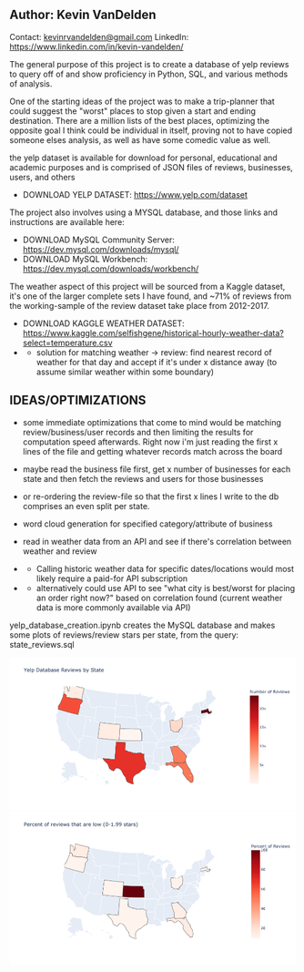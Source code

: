 ## Author: Kevin VanDelden
Contact: kevinrvandelden@gmail.com
LinkedIn: https://www.linkedin.com/in/kevin-vandelden/

The general purpose of this project is to create a database of yelp reviews to query off of
and show proficiency in Python, SQL, and various methods of analysis.

One of the starting ideas of the project was to make a trip-planner that could suggest the "worst" places to stop
given a start and ending destination. There are a million lists of the best places, 
optimizing the opposite goal I think could be individual in itself, 
proving not to have copied someone elses analysis, as well as have some comedic value as well.

the yelp dataset is available for download for personal, educational and academic purposes
and is comprised of JSON files of reviews, businesses, users, and others
- DOWNLOAD YELP DATASET: https://www.yelp.com/dataset

The project also involves using a MYSQL database, and those links and instructions are available here: 
- DOWNLOAD MySQL Community Server: https://dev.mysql.com/downloads/mysql/
- DOWNLOAD MySQL Workbench: https://dev.mysql.com/downloads/workbench/

The weather aspect of this project will be sourced from a Kaggle dataset, it's one of the larger complete sets I have found, and ~71% of reviews from the working-sample of the review dataset take place from 2012-2017.
- DOWNLOAD KAGGLE WEATHER DATASET: https://www.kaggle.com/selfishgene/historical-hourly-weather-data?select=temperature.csv
- - solution for matching weather -> review: find nearest record of weather for that day and accept if it's under x distance away (to assume similar weather within some boundary)

## IDEAS/OPTIMIZATIONS ##

- some immediate optimizations that come to mind would be matching review/business/user records and then limiting the results for computation speed afterwards. 
Right now i'm just reading the first x lines of the file and getting whatever records match across the board

- maybe read the business file first, get x number of businesses for each state and then fetch the reviews 
and users for those businesses
- or re-ordering the review-file so that the first x lines I write to the db comprises an even split per state.
- word cloud generation for specified category/attribute of business
- read in weather data from an API and see if there's correlation between weather and review
- - Calling historic weather data for specific dates/locations would most likely require a paid-for API subscription
- - alternatively could use API to see "what city is best/worst for placing an order right now?" based on correlation found (current weather data is more commonly available via API)

yelp_database_creation.ipynb creates the MySQL database and makes some plots of reviews/review stars per state, from the query: state_reviews.sql

![alt text](https://github.com/kevin-vandelden/Yelp-Review-Analysis/blob/main/reviews_per_state.png?raw=true)
![alt text](https://github.com/kevin-vandelden/Yelp-Review-Analysis/blob/main/low_reviews_per_state.png?raw=true)
